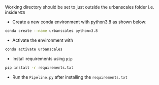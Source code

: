 Working directory should be set to just outside the urbanscales folder i.e. inside
`WCS`

- Create a new conda environment with python3.8 as shown below:
```bash
conda create --name urbanscales python=3.8
```
- Activate the environment with 
```bash
conda activate urbanscales
```
- Install requirements using `pip`
```bash
pip install -r requirements.txt
```
- Run the `Pipeline.py` after installing the `requirements.txt`
